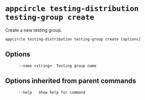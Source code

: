 # `appcircle testing-distribution testing-group create`

Create a new testing group.

```plaintext
appcircle testing-distribution testing-group create [options]
```

## Options

```plaintext
      --name <string>  Testing group name
```

## Options inherited from parent commands

```plaintext
      --help   Show help for command
```
